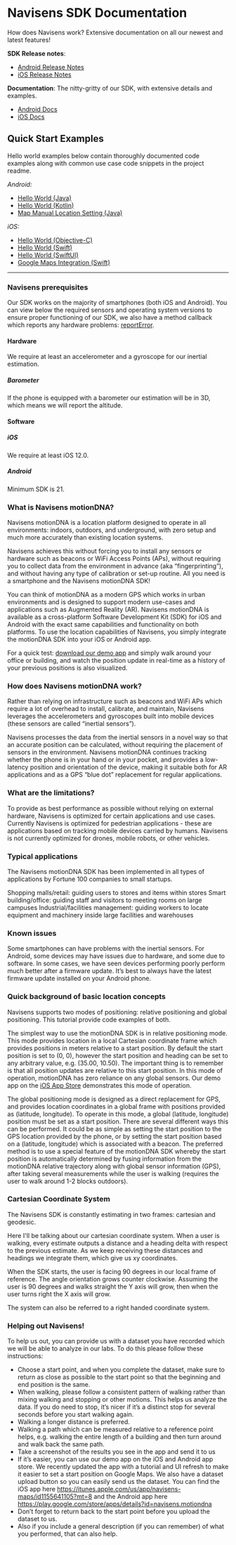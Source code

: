 # Navisens SDK Documentation

How does Navisens work? Extensive documentation on all our newest and latest features!

**SDK Release notes**:

- [Android Release Notes](https://github.com/navisens/Android-SDK/releases)
- [iOS Release Notes](https://github.com/navisens/iOS-SDK/releases)

**Documentation**: The nitty-gritty of our SDK, with extensive details and examples.

- [Android Docs](/API.Android.md)
- [iOS Docs](/API.iOS.md)</sup>

## Quick Start Examples
Hello world examples below contain thoroughly documented code examples along with common use case code snippets in the project readme.



*Android:*
* [Hello World (Java)](https://github.com/navisens/android-app-helloworld)
* [Hello World (Kotlin)](https://github.com/navisens/android-app-helloworld-kotlin)
* [Map Manual Location Setting (Java)](https://github.com/navisens/android-app-map-manual-location)

*iOS:*
* [Hello World (Objective-C)](https://github.com/navisens/iOS-app-helloworld)
* [Hello World (Swift)](https://github.com/navisens/iOS-app-helloworld-swift)
* [Hello World (SwiftUI)](https://github.com/navisens/ios-app-helloworld-swiftui)
* [Google Maps Integration (Swift)](https://github.com/navisens/ios-googlemaps-motiondna-integration)

-----

### Navisens prerequisites

Our SDK works on the majority of smartphones (both iOS and Android). You can view below the required sensors and operating system versions to ensure proper functioning of our SDK, we also have a method callback which reports any hardware problems: [reportError](https://github.com/navisens/NaviDocs/blob/master/API.Android.md#void-reporterrorerrorcode-errorcode-string-errordescription).

#### Hardware

We require at least an accelerometer and a gyroscope for our inertial estimation.

##### Barometer

If the phone is	equipped with a	barometer our estimation will be in 3D, which means we will report the altitude.

#### Software

##### iOS

We require at least iOS 12.0.

##### Android

Minimum SDK is 21.

### What is Navisens motionDNA?
Navisens motionDNA is a location platform designed to operate in all environments: indoors, outdoors, and underground, with zero setup and much more accurately than existing location systems.

Navisens achieves this without forcing you to install any sensors or hardware such as beacons or WiFi Access Points (APs), without requiring you to collect data from the environment in advance (aka “fingerprinting”), and without having any type of calibration or set-up routine. All you need is a smartphone and the Navisens motionDNA SDK!

You can think of motionDNA as a modern GPS which works in urban environments and is designed to support modern use-cases and applications such as Augmented Reality (AR). Navisens motionDNA is available as a cross-platform Software Development Kit (SDK) for iOS and Android with the exact same capabilities and functionality on both platforms. To use the location capabilities of Navisens, you simply integrate the motionDNA SDK into your iOS or Android app.

For a quick test: [download our demo app](https://itunes.apple.com/us/app/navisens-indoor-location/id1224813390) and simply walk around your office or building, and watch the position update in real-time as a history of your previous positions is also visualized.

### How does Navisens motionDNA work?
Rather than relying on infrastructure such as beacons and WiFi APs which require a lot of overhead to install, calibrate, and maintain, Navisens leverages the accelerometers and gyroscopes built into mobile devices (these sensors are called “inertial sensors”).

Navisens processes the data from the inertial sensors in a novel way so that an accurate position can be calculated, without requiring the placement of sensors in the environment. Navisens motionDNA continues tracking whether the phone is in your hand or in your pocket, and provides a low-latency position and orientation of the device, making it suitable both for AR applications and as a GPS “blue dot” replacement for regular applications.

### What are the limitations?
To provide as best performance as possible without relying on external hardware, Navisens is optimized for certain applications and use cases. Currently Navisens is optimized for pedestrian applications - these are applications based on tracking mobile devices carried by humans. Navisens is not currently optimized for drones, mobile robots, or other vehicles.

### Typical applications
The Navisens motionDNA SDK has been implemented in all types of applications by Fortune 100 companies to small startups.

Shopping malls/retail: guiding users to stores and items within stores
Smart building/office: guiding staff and visitors to meeting rooms on large campuses
Industrial/facilities management: guiding workers to locate equipment and machinery inside large facilities and warehouses

### Known issues
Some smartphones can have problems with the inertial sensors. For Android, some devices may have issues due to hardware, and some due to software. In some cases, we have seen devices performing poorly perform much better after a firmware update. It’s best to always have the latest firmware update installed on your Android phone.

### Quick background of basic location concepts
Navisens supports two modes of positioning: relative positioning and global positioning. This tutorial provide code examples of both.

The simplest way to use the motionDNA SDK is in relative positioning mode. This mode provides location in a local Cartesian coordinate frame which provides positions in meters relative to a start position. By default the start position is set to (0, 0), however the start position and heading can be set to any arbitrary value, e.g. (35.00, 10.50). The important thing is to remember is that all position updates are relative to this start position. In this mode of operation, motionDNA has zero reliance on any global sensors. Our demo app on the [iOS App Store](https://itunes.apple.com/us/app/navisens-indoor-location/id1224813390) demonstrates this mode of operation.

The global positioning mode is designed as a direct replacement for GPS, and provides location coordinates in a global frame with positions provided as (latitude, longitude). To operate in this mode, a global (latitude, longitude) position must be set as a start position. There are several different ways this can be performed. It could be as simple as setting the start position to the GPS location provided by the phone, or by setting the start position based on a (latitude, longitude) which is associated with a beacon. The preferred method is to use a special feature of the motionDNA SDK whereby the start position is automatically determined by fusing information from the motionDNA relative trajectory along with global sensor information (GPS), after taking several measurements while the user is walking (requires the user to walk around 1-2 blocks outdoors).

### Cartesian Coordinate System

The Navisens SDK is constantly estimating in two frames: cartesian and geodesic.

Here I'll be talking about our cartesian coordinate system. When a user is walking, every
estimate outputs a distance and a heading delta with respect to the previous estimate.
As we keep receiving these distances and headings we integrate them, which give us xy coordinates.

When the SDK starts, the user is facing 90 degrees in our local frame of reference. The angle
orientation grows counter clockwise.
Assuming the user is 90 degrees and walks straight the Y axis will grow, then when the user
turns right the X axis will grow.

The system can also be referred to a right handed coordinate system.


### Helping out Navisens!
To help us out, you can provide us with a dataset you have recorded which we will be able to analyze in our labs. To do this please follow these instructions:
* Choose a start point, and when you complete the dataset, make sure to return as close as possible to the start point so that the beginning and end position is the same.
* When walking, please follow a consistent pattern of walking rather than mixing walking and stopping or other motions. This helps us analyze the data. If you do need to stop, it’s nicer if it’s a distinct stop for several seconds before you start walking again.
* Walking a longer distance is preferred.
* Walking a path which can be measured relative to a reference point helps, e.g. walking the entire length of a building and then turn around and walk back the same path.
* Take a screenshot of the results you see in the app and send it to us
* If it’s easier, you can use our demo app on the iOS and Android app store. We recently updated the app with a tutorial and UI refresh to make it easier to set a start position on Google Maps. We also have a dataset upload button so you can easily send us the dataset. You can find the iOS app here https://itunes.apple.com/us/app/navisens-maps/id1155641105?mt=8 and the Android app here https://play.google.com/store/apps/details?id=navisens.motiondna
* Don’t forget to return back to the start point before you upload the dataset to us.
* Also if you include a general description (if you can remember) of what you performed, that can also help.
